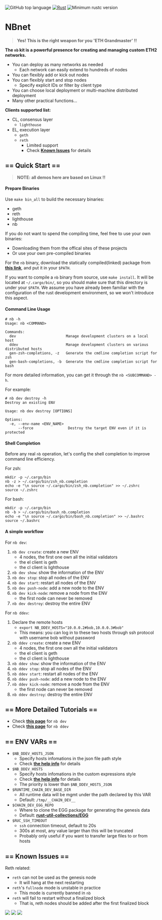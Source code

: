![GitHub top language](https://img.shields.io/github/languages/top/nbnet/nbnet)
[![Rust](https://github.com/nbnet/nbnet/actions/workflows/rust.yml/badge.svg)](https://github.com/nbnet/nbnet/actions/workflows/rust.yml)
![Minimum rustc version](https://img.shields.io/badge/rustc-1.81+-lightgray.svg)

# NBnet

> **Yes! This is the right weapon for you 'ETH Grandmaster' !!**

**The `nb` kit is a powerful presence for creating and managing custom ETH2 networks.**

- You can deploy as many networks as needed
    - Each network can easily extend to hundreds of nodes
- You can flexibly add or kick out nodes
- You can flexibly start and stop nodes
    - Specify explicit IDs or filter by client type
- You can choose local deployment or multi-machine distributed deployment
- Many other practical functions...

**Clients supported list:**
- CL, consensus layer
    - `lighthouse`
- EL, execution layer
    - `geth`
    - `reth`
        - Limited support
        - Check [**Known Issues**](#-known-issues-) for details

## == Quick Start ==

> **NOTE: all demos here are based on Linux !!**

#### Prepare Binaries

Use `make bin_all` to build the necessary binaries:
- geth
- reth
- lighthouse
- nb

If you do not want to spend the compiling time, feel free to use your own binaries:
- Downloading them from the offical sites of these projects
- Or use your own pre-compiled binaries

For the `nb` binary, download the statically compiled(linked) package from [**this link**](https://github.com/NBnet/nbnet/releases/download/v0.2.0/nb.linux.amd64.tar.gz), and put it in your `$PATH`.

If you want to compile a `nb` binary from source, use `make install`. It will be located at `~/.cargo/bin/`, so you should make sure that this directory is under your `$PATH`. We assume you have already been familiar with the configuration of the rust development environment, so we won't introduce this aspect.

#### Command Line Usage

```shell
# nb -h
Usage: nb <COMMAND>

Commands:
  dev                       Manage development clusters on a local host
  ddev                      Manage development clusters on various distributed hosts
  gen-zsh-completions, -z   Generate the cmdline completion script for zsh
  gen-bash-completions, -b  Generate the cmdline completion script for bash
```

For more detailed information, you can get it through the `nb <SUBCOMMAND> -h`.

For example:
```shell
# nb dev destroy -h
Destroy an existing ENV

Usage: nb dev destroy [OPTIONS]

Options:
  -e, --env-name <ENV_NAME>
      --force                Destroy the target ENV even if it is protected
```

#### Shell Completion

Before any real `nb` operation, let's config the shell completion to improve command line efficiency.

For zsh:
```shell
mkdir -p ~/.cargo/bin
nb -z > ~/.cargo/bin/zsh_nb.completion
echo -e "\n source ~/.cargo/bin/zsh_nb.completion" >> ~/.zshrc
source ~/.zshrc
```

For bash:
```shell
mkdir -p ~/.cargo/bin
nb -b > ~/.cargo/bin/bash_nb.completion
echo -e "\n source ~/.cargo/bin/bash_nb.completion" >> ~/.bashrc
source ~/.bashrc
```

#### A simple workflow

For `nb dev`:

1. `nb dev create`: create a new ENV
    - 4 nodes, the first one own all the initial validators
    - the el client is geth
    - the cl client is lighthouse
2. `nb dev show`: show the information of the ENV
3. `nb dev stop`: stop all nodes of the ENV
4. `nb dev start`: restart all nodes of the ENV
5. `nb dev push-node`: add a new node to the ENV
6. `nb dev kick-node`: remove a node from the ENV
    - the first node can never be removed
7. `nb dev destroy`: destroy the entire ENV

For `nb ddev`:

1. Declare the remote hosts
    - `export NB_DDEV_HOSTS="10.0.0.2#bob,10.0.0.3#bob"`
    - This means: you can log in to these two hosts through ssh protocol with username bob without password
2. `nb ddev create`: create a new ENV
    - 4 nodes, the first one own all the initial validators
    - the el client is geth
    - the cl client is lighthouse
3. `nb ddev show`: show the information of the ENV
4. `nb ddev stop`: stop all nodes of the ENV
5. `nb ddev start`: restart all nodes of the ENV
6. `nb ddev push-node`: add a new node to the ENV
7. `nb ddev kick-node`: remove a node from the ENV
    - the first node can never be removed
8. `nb ddev destroy`: destroy the entire ENV

## == More Detailed Tutorials ==

- Check [**this page**](src/dev) for `nb dev`
- Check [**this page**](src/ddev) for `nb ddev`

## == ENV VARs ==
- `$NB_DDEV_HOSTS_JSON`
    - Specify hosts infomations in the json file path style
    - Check [**the help info**](src/cfg/hosts.format) for details
- `$NB_DDEV_HOSTS`
    - Specify hosts infomations in the custom expressions style
    - Check [**the help info**](src/cfg/hosts.format) for details
    - The priority is lower than `$NB_DDEV_HOSTS_JSON`
- `$RUNTIME_CHAIN_DEV_BASE_DIR`
    - All runtime data will be mgmt under the path declared by this VAR
    - Default: `/tmp/__CHAIN_DEV__`
- `$CHAIN_DEV_EGG_REPO`
    - Where to clone the EGG package for generating the genesis data
    - Default: [**rust-util-collections/EGG**](https://github.com/rust-util-collections/EGG)
- `$RUC_SSH_TIMEOUT`
    - `ssh` connection timeout, default to 20s
    - 300s at most, any value larger than this will be truncated
    - Probably only useful if you want to transfer large files to or from hosts

## == Known Issues ==

Reth related:
- `reth` can not be used as the genesis node
    - It will hang at the next restarting
- `reth`'s `fullnode` mode is unstable in practice
    - This mode is currently banned in `nb`
- `reth` will fail to restart without a finalized block
    - That is, reth nodes should be added after the first finalized block

![](https://avatars.githubusercontent.com/u/181968946?s=400&u=e6cd742236bfe7c80a2bcced70d05fe9f05ae260&v=4)
![](https://avatars.githubusercontent.com/u/181968946?s=400&u=e6cd742236bfe7c80a2bcced70d05fe9f05ae260&v=4)
![](https://avatars.githubusercontent.com/u/181968946?s=400&u=e6cd742236bfe7c80a2bcced70d05fe9f05ae260&v=4)
